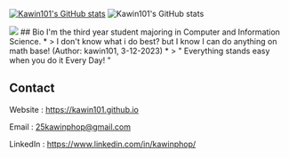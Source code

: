[![Kawin101's GitHub stats](https://github-readme-stats.vercel.app/api?username=kawin101)](https://github.com/anuraghazra/github-readme-stats)
![Kawin101's GitHub stats](https://github-readme-stats.vercel.app/api?username=kawin101&show_icons=true&theme=transparent)

<picture>
<source
  srcset="https://github-readme-stats.vercel.app/api?username=kawin101&show_icons=true&theme=dark"
  media="(prefers-color-scheme: dark)"
/>
<source
  srcset="https://github-readme-stats.vercel.app/api?username=kawin101&show_icons=true"
  media="(prefers-color-scheme: light), (prefers-color-scheme: no-preference)"
/>
<img src="https://github-readme-stats.vercel.app/api?username=kawin101&show_icons=true" />
</picture>
## Bio
I'm the third year student majoring in Computer and Information Science. 
* > I don't know what i do best? but I know I can do anything on math base! (Author: kawin101, 3-12-2023)
* > " Everything stands easy when you do it Every Day! "

## Contact

Website : https://kawin101.github.io

Email : 25kawinphop@gmail.com

LinkedIn : https://www.linkedin.com/in/kawinphop/
